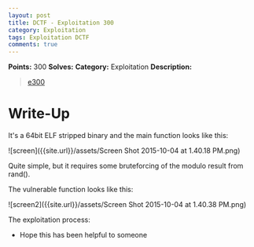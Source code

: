 ```yaml
---
layout: post
title: DCTF - Exploitation 300
category: Exploitation
tags: Exploitation DCTF
comments: true
---
```


**Points:** 300
**Solves:** 
**Category:** Exploitation
**Description:**

> [e300]({{site.url}}/assets/dctf-e300)

# Write-Up

It's a 64bit ELF stripped binary and the main function looks like this:

![screen]({{site.url}}/assets/Screen Shot 2015-10-04 at 1.40.18 PM.png)

Quite simple, but it requires some bruteforcing of the modulo result from rand().  

The vulnerable function looks like this:

![screen2]({{site.url}}/assets/Screen Shot 2015-10-04 at 1.40.38 PM.png)

The exploitation process:

<script type="text/javascript" src="https://asciinema.org/a/27295.js" id="asciicast-27295" data-speed="2" async></script>

* Hope this has been helpful to someone
